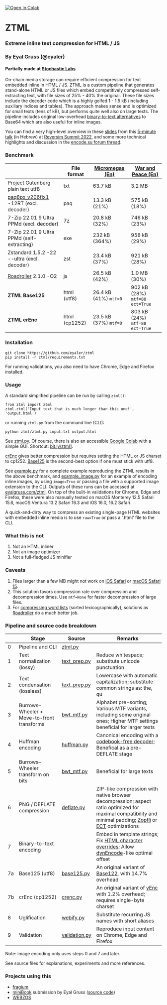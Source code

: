 <a href="https://colab.research.google.com/github/eyaler/ztml/blob/main/ZTML.ipynb"><img src="https://colab.research.google.com/assets/colab-badge.svg" alt="Open In Colab"/></a>

# ZTML

### Extreme inline text compression for HTML / JS
### By [Eyal Gruss](https://eyalgruss.com) ([@eyaler](https://twitter.com/eyaler))

#### Partially made at [Stochastic Labs](http://stochasticlabs.org)

On-chain media storage can require efficient compression for text embedded inline in HTML / JS.
ZTML is a custom pipeline that generates stand-alone HTML or JS files which embed competitively compressed self-extracting text, with file sizes of 25% - 40% the original.
These file sizes include the decoder code which is a highly golfed 1 - 1.5 kB (including auxiliary indices and tables).
The approach makes sense and is optimized for small texts (tens of kB), but performs quite well also on large texts.
The pipeline includes original low-overhead [binary-to-text alternatives](https://en.wikipedia.org/wiki/Binary-to-text_encoding) to Base64 which are also useful for inline images.

You can find a very high-level overview in these [slides](misc/reversim2022_slides.pdf) from this [5-minute talk](https://www.youtube.com/watch?v=7rz_MfAIJnY) (in Hebrew) at [Reversim Summit 2022](https://summit2022.reversim.com), and some more technical highlights and discussion in the [encode.su forum thread](https://encode.su/threads/3973-ZTML-Extreme-inline-text-compression-for-HTML-JS).

### Benchmark
|                                                                                       | File format   | [Micromegas (En)](https://gutenberg.org/files/30123/30123-8.txt) | [War and Peace (En)](https://gutenberg.org/files/2600/2600-0.txt) |
|---------------------------------------------------------------------------------------|---------------|------------------------------------------------------------------|-------------------------------------------------------------------|
| Project Gutenberg plain text utf8                                                     | txt           | 63.7 kB                                                          | 3.2 MB                                                            |
| [paq8px_v206fix1](http://www.mattmahoney.net/dc/text.html#1250) -12RT (excl. decoder) | paq           | 13.3 kB (21%)                                                    | 575 kB (18%)                                                      |
| 7-Zip 22.01 9 Ultra PPMd (excl. decoder)                                              | 7z            | 20.8 kB (32%)                                                    | 746 kB (23%)                                                      |
| 7-Zip 22.01 9 Ultra PPMd (self-extracting)                                            | exe           | 232 kB (364%)                                                    | 958 kB (29%)                                                      |
| Zstandard 1.5.2 -22 --ultra (excl. decoder)                                           | zst           | 23.4 kB (37%)                                                    | 921 kB (28%)                                                      |
| [Roadroller](https://github.com/lifthrasiir/roadroller) 2.1.0 -O2                     | js            | 26.5 kB (42%)                                                    | 1.0 MB (30%)                                                      |
| **ZTML Base125**                                                                      | html (utf8)   | 26.4 kB (41%) `mtf=0`                                            | 902 kB (28%) `mtf=80` `ect=True`                                  |
| **ZTML crEnc**                                                                        | html (cp1252) | 23.5 kB (37%) `mtf=0`                                            | 803 kB (24%) `mtf=80` `ect=True`                                  |

### Installation
```
git clone https://github.com/eyaler/ztml
pip install -r ztml/requirements.txt
```
For running validations, you also need to have Chrome, Edge and Firefox installed.

### Usage
A standard simplified pipeline can be run by calling `ztml()`:
```
from ztml import ztml
ztml.ztml('Input text that is much longer than this one!', 'output.html')
```
or running `ztml.py` from the command line (CLI):
```
python ztml/ztml.py input.txt output.html
```
See [ztml.py](ztml/ztml.py).
Of course, there is also an accessible [Google Colab](https://colab.research.google.com/github/eyaler/ztml/blob/main/ztml.ipynb) with a simple GUI. Shortcut: [bit.ly/ztml1](https://bit.ly/ztml).

[crEnc](ztml/crenc.py) gives better compression but requires setting the HTML or JS charset to cp1252.
[Base125](ztml/base125.py) is the second-best option if one must stick with utf8. 

See [example.py](example.py) for a complete example reproducing the ZTML results in the above benchmark,
and [example_image.py](example_image.py) for an example of encoding inline images, by using `image=True` or passing a file with a supported image extension to the CLI.
Outputs of these runs can be accessed at [eyalgruss.com/ztml](https://eyalgruss.com/ztml).
On top of the built-in validations for Chrome, Edge and Firefox, these were also manually tested on macOS Monterey 12.5 Safari 15.6, macOS Ventura 13.2 Safari 16.3 and iOS 16.0, 16.2 Safari.

A quick-and-dirty way to compress an existing single-page HTML websites with embedded inline media is to use `raw=True` or pass a '.html' file to the CLI.

### What this is not
1. Not an HTML inliner
2. Not an image optimizer
3. Not a full-fledged JS minifier 

### Caveats
1. Files larger than a few MB might not work on [iOS Safari](https://pqina.nl/blog/canvas-area-exceeds-the-maximum-limit) or [macOS Safari 15](https://bugs.webkit.org/show_bug.cgi?id=230855).
2. This solution favors compression rate over compression and decompression times. Use `mtf=None` for faster decompression of large files.
3. For [compressing word lists](http://golf.horse) (sorted lexicographically), solutions as [Roadroller](https://lifthrasiir.github.io/roadroller) do a much better job.

### Pipeline and source code breakdown
|     | Stage                                      | Source                              | Remarks                                                                                                                                                                                                                                               |
|-----|--------------------------------------------|-------------------------------------|-------------------------------------------------------------------------------------------------------------------------------------------------------------------------------------------------------------------------------------------------------|
| 0   | Pipeline and CLI                           | [ztml.py](ztml/ztml.py)             |                                                                                                                                                                                                                                                       |
| 1   | Text normalization (lossy)                 | [text_prep.py](ztml/text_prep.py)   | Reduce whitespace; substitute unicode punctuation                                                                                                                                                                                                     |
| 2   | Text condensation (lossless)               | [text_prep.py](ztml/text_prep.py)   | Lowercase with automatic capitalization; substitute common strings as: the, qu                                                                                                                                                                        |
| 3   | Burrows–Wheeler + Move-to-front transforms | [bwt_mtf.py](ztml/bwt_mtf.py)       | Alphabet pre-sorting; Various MTF variants, including some original ones; Higher MTF settings beneficial for larger texts                                                                                                                             |
| 4   | Huffman encoding                           | [huffman.py](ztml/huffman.py)       | Canonical encoding with a [codebook-free decoder](https://researchgate.net/publication/3159499_On_the_implementation_of_minimum_redundancy_prefix_codes); Benefical as a pre-DEFLATE stage                                                            |
| 5   | Burrows–Wheeler transform on bits          | [bwt_mtf.py](ztml/bwt_mtf.py)       | Beneficial for large texts                                                                                                                                                                                                                            |
| 6   | PNG / DEFLATE compression                  | [deflate.py](ztml/deflate.py)       | ZIP-like compression with native browser decompression; aspect ratio optimized for maximal compatibility and minimal padding; [Zopfli](https://github.com/google/zopfli) or [ECT](https://github.com/fhanau/Efficient-Compression-Tool) optimizations |
| 7   | Binary-to-text encoding                    |                                     | Embed in template strings; Fix [HTML character overrides](https://html.spec.whatwg.org/multipage/parsing.html#table-charref-overrides); Allow [dynEncode](https://github.com/eshaz/simple-yenc#what-is-dynencode)-like optimal offset                 |
| 7a  | Base125 (utf8)                             | [base125.py](ztml/base125.py)       | An original variant of [Base122](https://blog.kevinalbs.com/base122), with 14.7% overhead                                                                                                                                                             |
| 7b  | crEnc (cp1252)                             | [crenc.py](ztml/crenc.py)           | An original variant of [yEnc](http://www.yenc.org) with 1.2% overhead; requires single-byte charset                                                                                                                                                   |
| 8   | Uglification                               | [webify.py](ztml/webify.py)         | Substitute recurring JS names with short aliases                                                                                                                                                                                                      |
| 9   | Validation                                 | [validation.py](ztml/validation.py) | Reproduce input content on Chrome, Edge and Firefox                                                                                                                                                                                                   |

Note: image encoding only uses steps 0 and 7 and later.

See source files for explanations, experiments and more references.

### Projects using this
- [fragium](https://fragium.com)
- [miniBook](https://xem.github.io/miniBook) submission by Eyal Gruss ([source code](misc/minibook.py))
- [WEBZOS](https://wbtz.github.io)
